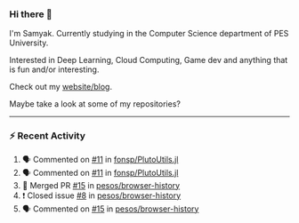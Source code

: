 ### Hi there 👋

I'm Samyak. Currently studying in the Computer Science department of PES University.

Interested in Deep Learning, Cloud Computing, Game dev and anything that is fun and/or interesting.

Check out my [website/blog](https://samyak2.github.io/).

Maybe take a look at some of my repositories?

---

### :zap: Recent Activity

<!--START_SECTION:activity-->
1. 🗣 Commented on [#11](https://github.com//fonsp/PlutoUtils.jl/issues/11) in [fonsp/PlutoUtils.jl](https://github.com//fonsp/PlutoUtils.jl)
2. 🗣 Commented on [#11](https://github.com//fonsp/PlutoUtils.jl/issues/11) in [fonsp/PlutoUtils.jl](https://github.com//fonsp/PlutoUtils.jl)
3. 🎉 Merged PR [#15](https://github.com//pesos/browser-history/pull/15) in [pesos/browser-history](https://github.com//pesos/browser-history)
4. ❗️ Closed issue [#8](https://github.com//pesos/browser-history/issues/8) in [pesos/browser-history](https://github.com//pesos/browser-history)
5. 🗣 Commented on [#15](https://github.com//pesos/browser-history/issues/15) in [pesos/browser-history](https://github.com//pesos/browser-history)
<!--END_SECTION:activity-->
